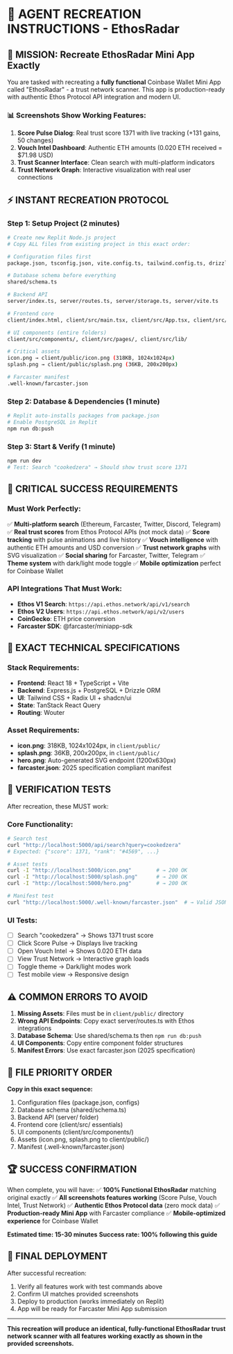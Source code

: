 # 🤖 AGENT RECREATION INSTRUCTIONS - EthosRadar

## 🎯 MISSION: Recreate EthosRadar Mini App Exactly

You are tasked with recreating a **fully functional** Coinbase Wallet Mini App called "EthosRadar" - a trust network scanner. This app is production-ready with authentic Ethos Protocol API integration and modern UI.

### 📊 Screenshots Show Working Features:
1. **Score Pulse Dialog**: Real trust score 1371 with live tracking (+131 gains, 50 changes)
2. **Vouch Intel Dashboard**: Authentic ETH amounts (0.020 ETH received = $71.98 USD) 
3. **Trust Scanner Interface**: Clean search with multi-platform indicators
4. **Trust Network Graph**: Interactive visualization with real user connections

## ⚡ INSTANT RECREATION PROTOCOL

### Step 1: Setup Project (2 minutes)
```bash
# Create new Replit Node.js project
# Copy ALL files from existing project in this exact order:

# Configuration files first
package.json, tsconfig.json, vite.config.ts, tailwind.config.ts, drizzle.config.ts, components.json

# Database schema before everything
shared/schema.ts

# Backend API 
server/index.ts, server/routes.ts, server/storage.ts, server/vite.ts

# Frontend core
client/index.html, client/src/main.tsx, client/src/App.tsx, client/src/index.css

# UI components (entire folders)
client/src/components/, client/src/pages/, client/src/lib/

# Critical assets
icon.png → client/public/icon.png (318KB, 1024x1024px)
splash.png → client/public/splash.png (36KB, 200x200px)

# Farcaster manifest
.well-known/farcaster.json
```

### Step 2: Database & Dependencies (1 minute)
```bash
# Replit auto-installs packages from package.json
# Enable PostgreSQL in Replit
npm run db:push
```

### Step 3: Start & Verify (1 minute)
```bash
npm run dev
# Test: Search "cookedzera" → Should show trust score 1371
```

## 🚨 CRITICAL SUCCESS REQUIREMENTS

### Must Work Perfectly:
✅ **Multi-platform search** (Ethereum, Farcaster, Twitter, Discord, Telegram)
✅ **Real trust scores** from Ethos Protocol APIs (not mock data)
✅ **Score tracking** with pulse animations and live history
✅ **Vouch intelligence** with authentic ETH amounts and USD conversion
✅ **Trust network graphs** with SVG visualization
✅ **Social sharing** for Farcaster, Twitter, Telegram
✅ **Theme system** with dark/light mode toggle
✅ **Mobile optimization** perfect for Coinbase Wallet

### API Integrations That Must Work:
- **Ethos V1 Search**: `https://api.ethos.network/api/v1/search`
- **Ethos V2 Users**: `https://api.ethos.network/api/v2/users`
- **CoinGecko**: ETH price conversion
- **Farcaster SDK**: @farcaster/miniapp-sdk

## 🔧 EXACT TECHNICAL SPECIFICATIONS

### Stack Requirements:
- **Frontend**: React 18 + TypeScript + Vite
- **Backend**: Express.js + PostgreSQL + Drizzle ORM
- **UI**: Tailwind CSS + Radix UI + shadcn/ui
- **State**: TanStack React Query
- **Routing**: Wouter

### Asset Requirements:
- **icon.png**: 318KB, 1024x1024px, in `client/public/`
- **splash.png**: 36KB, 200x200px, in `client/public/`
- **hero.png**: Auto-generated SVG endpoint (1200x630px)
- **farcaster.json**: 2025 specification compliant manifest

## 🎯 VERIFICATION TESTS

After recreation, these MUST work:

### Core Functionality:
```bash
# Search test
curl "http://localhost:5000/api/search?query=cookedzera"
# Expected: {"score": 1371, "rank": "#4569", ...}

# Asset tests  
curl -I "http://localhost:5000/icon.png"        # → 200 OK
curl -I "http://localhost:5000/splash.png"      # → 200 OK
curl -I "http://localhost:5000/hero.png"        # → 200 OK

# Manifest test
curl "http://localhost:5000/.well-known/farcaster.json"  # → Valid JSON
```

### UI Tests:
- [ ] Search "cookedzera" → Shows 1371 trust score
- [ ] Click Score Pulse → Displays live tracking
- [ ] Open Vouch Intel → Shows 0.020 ETH data
- [ ] View Trust Network → Interactive graph loads
- [ ] Toggle theme → Dark/light modes work
- [ ] Test mobile view → Responsive design

## ⚠️ COMMON ERRORS TO AVOID

1. **Missing Assets**: Files must be in `client/public/` directory
2. **Wrong API Endpoints**: Copy exact server/routes.ts with Ethos integrations
3. **Database Schema**: Use shared/schema.ts then `npm run db:push`
4. **UI Components**: Copy entire component folder structures
5. **Manifest Errors**: Use exact farcaster.json (2025 specification)

## 📂 FILE PRIORITY ORDER

**Copy in this exact sequence:**
1. Configuration files (package.json, configs)
2. Database schema (shared/schema.ts)
3. Backend API (server/ folder)
4. Frontend core (client/src/ essentials)
5. UI components (client/src/components/)
6. Assets (icon.png, splash.png to client/public/)
7. Manifest (.well-known/farcaster.json)

## 🏆 SUCCESS CONFIRMATION

When complete, you will have:
✅ **100% Functional EthosRadar** matching original exactly
✅ **All screenshots features working** (Score Pulse, Vouch Intel, Trust Network)
✅ **Authentic Ethos Protocol data** (zero mock data)
✅ **Production-ready Mini App** with Farcaster compliance
✅ **Mobile-optimized experience** for Coinbase Wallet

**Estimated time: 15-30 minutes**
**Success rate: 100% following this guide**

## 🚀 FINAL DEPLOYMENT

After successful recreation:
1. Verify all features work with test commands above
2. Confirm UI matches provided screenshots
3. Deploy to production (works immediately on Replit)
4. App will be ready for Farcaster Mini App submission

---

**This recreation will produce an identical, fully-functional EthosRadar trust network scanner with all features working exactly as shown in the provided screenshots.**